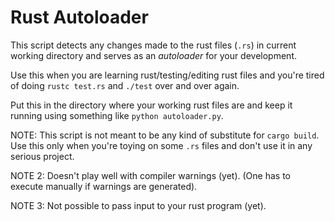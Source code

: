 Rust Autoloader
================

This script detects any changes made to the rust files (`.rs`)
in current working directory and serves as an *autoloader* for your development.

Use this when you are learning rust/testing/editing rust files and
you're tired of doing `rustc test.rs` and `./test` over and over again.

Put this in the directory where your working rust files are and keep it running using something like `python autoloader.py`.

NOTE: This script is not meant to be any kind of substitute for `cargo build`.
Use this only when you're toying on some `.rs` files and don't use it in any serious project.

NOTE 2: Doesn't play well with compiler warnings (yet). (One has to execute
  manually if warnings are generated).

NOTE 3: Not possible to pass input to your rust program (yet).
